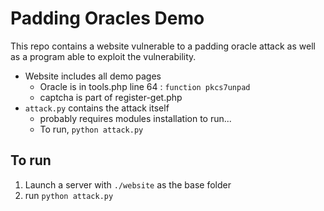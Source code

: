 # Padding Oracles Demo

This repo contains a website vulnerable to a padding oracle attack as well as a program able to exploit the vulnerability. 

- Website includes all demo pages
    - Oracle is in tools.php line 64 : `function pkcs7unpad`
    - captcha is part of register-get.php
- `attack.py` contains the attack itself
    - probably requires modules installation to run...
    - To run, `python attack.py`

## To run

1. Launch a server with `./website` as the base folder
2. run `python attack.py`
